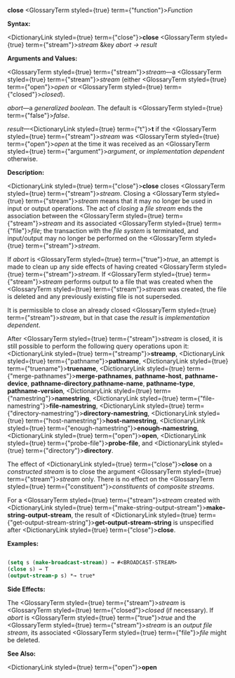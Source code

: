 **close** <GlossaryTerm styled={true} term={"function"}><i>Function</i></GlossaryTerm> 



**Syntax:** 



<DictionaryLink styled={true} term={"close"}><b>close</b></DictionaryLink> <GlossaryTerm styled={true} term={"stream"}><i>stream</i></GlossaryTerm> &amp;key *abort → result* 



**Arguments and Values:** 



<GlossaryTerm styled={true} term={"stream"}><i>stream</i></GlossaryTerm>—a <GlossaryTerm styled={true} term={"stream"}><i>stream</i></GlossaryTerm> (either <GlossaryTerm styled={true} term={"open"}><i>open</i></GlossaryTerm> or <GlossaryTerm styled={true} term={"closed"}><i>closed</i></GlossaryTerm>). 



*abort*—a *generalized boolean*. The default is <GlossaryTerm styled={true} term={"false"}><i>false</i></GlossaryTerm>. 



*result*—<DictionaryLink styled={true} term={"t"}><b>t</b></DictionaryLink> if the <GlossaryTerm styled={true} term={"stream"}><i>stream</i></GlossaryTerm> was <GlossaryTerm styled={true} term={"open"}><i>open</i></GlossaryTerm> at the time it was received as an <GlossaryTerm styled={true} term={"argument"}><i>argument</i></GlossaryTerm>, or *implementation dependent* otherwise. 



**Description:** 



<DictionaryLink styled={true} term={"close"}><b>close</b></DictionaryLink> closes <GlossaryTerm styled={true} term={"stream"}><i>stream</i></GlossaryTerm>. Closing a <GlossaryTerm styled={true} term={"stream"}><i>stream</i></GlossaryTerm> means that it may no longer be used in input or output operations. The act of *closing* a *file stream* ends the association between the <GlossaryTerm styled={true} term={"stream"}><i>stream</i></GlossaryTerm> and its associated <GlossaryTerm styled={true} term={"file"}><i>file</i></GlossaryTerm>; the transaction with the *file system* is terminated, and input/output may no longer be performed on the <GlossaryTerm styled={true} term={"stream"}><i>stream</i></GlossaryTerm>. 



If *abort* is <GlossaryTerm styled={true} term={"true"}><i>true</i></GlossaryTerm>, an attempt is made to clean up any side effects of having created <GlossaryTerm styled={true} term={"stream"}><i>stream</i></GlossaryTerm>. If <GlossaryTerm styled={true} term={"stream"}><i>stream</i></GlossaryTerm> performs output to a file that was created when the <GlossaryTerm styled={true} term={"stream"}><i>stream</i></GlossaryTerm> was created, the file is deleted and any previously existing file is not superseded. 



It is permissible to close an already closed <GlossaryTerm styled={true} term={"stream"}><i>stream</i></GlossaryTerm>, but in that case the *result* is *implementation dependent*. 



After <GlossaryTerm styled={true} term={"stream"}><i>stream</i></GlossaryTerm> is closed, it is still possible to perform the following query operations upon it: <DictionaryLink styled={true} term={"streamp"}><b>streamp</b></DictionaryLink>, <DictionaryLink styled={true} term={"pathname"}><b>pathname</b></DictionaryLink>, <DictionaryLink styled={true} term={"truename"}><b>truename</b></DictionaryLink>, <DictionaryLink styled={true} term={"merge-pathnames"}><b>merge-pathnames</b></DictionaryLink>, **pathname-host**, **pathname-device**, **pathname-directory**,**pathname-name**, **pathname-type**, **pathname-version**, <DictionaryLink styled={true} term={"namestring"}><b>namestring</b></DictionaryLink>, <DictionaryLink styled={true} term={"file-namestring"}><b>file-namestring</b></DictionaryLink>, <DictionaryLink styled={true} term={"directory-namestring"}><b>directory-namestring</b></DictionaryLink>, <DictionaryLink styled={true} term={"host-namestring"}><b>host-namestring</b></DictionaryLink>, <DictionaryLink styled={true} term={"enough-namestring"}><b>enough-namestring</b></DictionaryLink>, <DictionaryLink styled={true} term={"open"}><b>open</b></DictionaryLink>, <DictionaryLink styled={true} term={"probe-file"}><b>probe-file</b></DictionaryLink>, and <DictionaryLink styled={true} term={"directory"}><b>directory</b></DictionaryLink>. 



The effect of <DictionaryLink styled={true} term={"close"}><b>close</b></DictionaryLink> on a *constructed stream* is to close the argument <GlossaryTerm styled={true} term={"stream"}><i>stream</i></GlossaryTerm> only. There is no effect on the <GlossaryTerm styled={true} term={"constituent"}><i>constituents</i></GlossaryTerm> of *composite streams*. 



For a <GlossaryTerm styled={true} term={"stream"}><i>stream</i></GlossaryTerm> created with <DictionaryLink styled={true} term={"make-string-output-stream"}><b>make-string-output-stream</b></DictionaryLink>, the result of <DictionaryLink styled={true} term={"get-output-stream-string"}><b>get-output-stream-string</b></DictionaryLink> is unspecified after <DictionaryLink styled={true} term={"close"}><b>close</b></DictionaryLink>. 







 



 



**Examples:**
```lisp

(setq s (make-broadcast-stream)) → #<BROADCAST-STREAM> 
(close s) → T 
(output-stream-p s) *→ true* 

```
**Side Effects:** 



The <GlossaryTerm styled={true} term={"stream"}><i>stream</i></GlossaryTerm> is <GlossaryTerm styled={true} term={"closed"}><i>closed</i></GlossaryTerm> (if necessary). If *abort* is <GlossaryTerm styled={true} term={"true"}><i>true</i></GlossaryTerm> and the <GlossaryTerm styled={true} term={"stream"}><i>stream</i></GlossaryTerm> is an *output file stream*, its associated <GlossaryTerm styled={true} term={"file"}><i>file</i></GlossaryTerm> might be deleted. 



**See Also:** 



<DictionaryLink styled={true} term={"open"}><b>open</b></DictionaryLink> 



